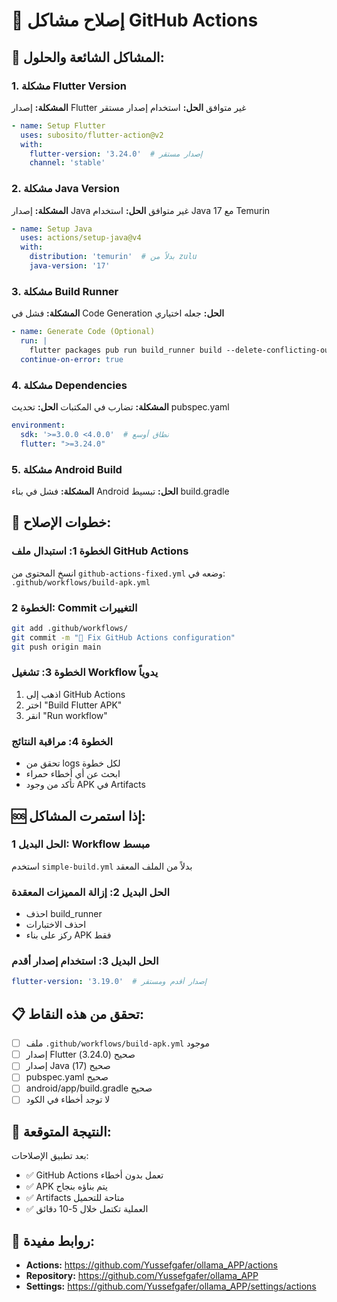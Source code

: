 # 🔧 إصلاح مشاكل GitHub Actions

## 🚨 المشاكل الشائعة والحلول:

### 1. مشكلة Flutter Version
**المشكلة:** إصدار Flutter غير متوافق
**الحل:** استخدام إصدار مستقر

```yaml
- name: Setup Flutter
  uses: subosito/flutter-action@v2
  with:
    flutter-version: '3.24.0'  # إصدار مستقر
    channel: 'stable'
```

### 2. مشكلة Java Version
**المشكلة:** إصدار Java غير متوافق
**الحل:** استخدام Java 17 مع Temurin

```yaml
- name: Setup Java
  uses: actions/setup-java@v4
  with:
    distribution: 'temurin'  # بدلاً من zulu
    java-version: '17'
```

### 3. مشكلة Build Runner
**المشكلة:** فشل في Code Generation
**الحل:** جعله اختياري

```yaml
- name: Generate Code (Optional)
  run: |
    flutter packages pub run build_runner build --delete-conflicting-outputs || echo "Build runner failed, continuing..."
  continue-on-error: true
```

### 4. مشكلة Dependencies
**المشكلة:** تضارب في المكتبات
**الحل:** تحديث pubspec.yaml

```yaml
environment:
  sdk: '>=3.0.0 <4.0.0'  # نطاق أوسع
  flutter: ">=3.24.0"
```

### 5. مشكلة Android Build
**المشكلة:** فشل في بناء Android
**الحل:** تبسيط build.gradle

## 🔄 خطوات الإصلاح:

### الخطوة 1: استبدال ملف GitHub Actions
انسخ المحتوى من `github-actions-fixed.yml` وضعه في:
`.github/workflows/build-apk.yml`

### الخطوة 2: Commit التغييرات
```bash
git add .github/workflows/
git commit -m "🔧 Fix GitHub Actions configuration"
git push origin main
```

### الخطوة 3: تشغيل Workflow يدوياً
1. اذهب إلى GitHub Actions
2. اختر "Build Flutter APK"
3. انقر "Run workflow"

### الخطوة 4: مراقبة النتائج
- تحقق من logs لكل خطوة
- ابحث عن أي أخطاء حمراء
- تأكد من وجود APK في Artifacts

## 🆘 إذا استمرت المشاكل:

### الحل البديل 1: Workflow مبسط
استخدم `simple-build.yml` بدلاً من الملف المعقد

### الحل البديل 2: إزالة المميزات المعقدة
- احذف build_runner
- احذف الاختبارات
- ركز على بناء APK فقط

### الحل البديل 3: استخدام إصدار أقدم
```yaml
flutter-version: '3.19.0'  # إصدار أقدم ومستقر
```

## 📋 تحقق من هذه النقاط:

- [ ] ملف `.github/workflows/build-apk.yml` موجود
- [ ] إصدار Flutter صحيح (3.24.0)
- [ ] إصدار Java صحيح (17)
- [ ] pubspec.yaml صحيح
- [ ] android/app/build.gradle صحيح
- [ ] لا توجد أخطاء في الكود

## 🎯 النتيجة المتوقعة:

بعد تطبيق الإصلاحات:
- ✅ GitHub Actions تعمل بدون أخطاء
- ✅ APK يتم بناؤه بنجاح
- ✅ Artifacts متاحة للتحميل
- ✅ العملية تكتمل خلال 5-10 دقائق

## 🔗 روابط مفيدة:

- **Actions:** https://github.com/Yussefgafer/ollama_APP/actions
- **Repository:** https://github.com/Yussefgafer/ollama_APP
- **Settings:** https://github.com/Yussefgafer/ollama_APP/settings/actions

